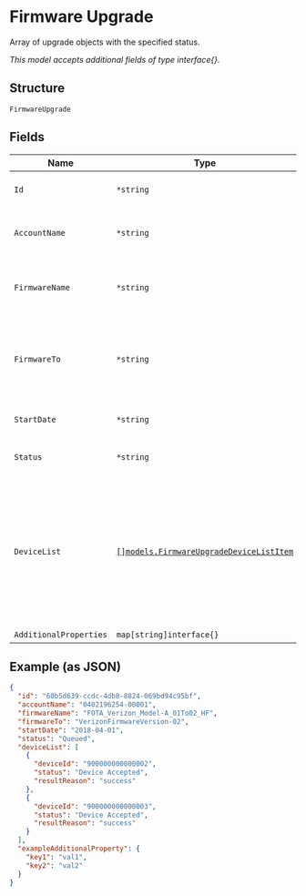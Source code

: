 
# Firmware Upgrade

Array of upgrade objects with the specified status.

*This model accepts additional fields of type interface{}.*

## Structure

`FirmwareUpgrade`

## Fields

| Name | Type | Tags | Description |
|  --- | --- | --- | --- |
| `Id` | `*string` | Optional | The unique identifier for this upgrade. |
| `AccountName` | `*string` | Optional | Account identifier in "##########-#####". |
| `FirmwareName` | `*string` | Optional | The name of the firmware image that will be used for the upgrade. |
| `FirmwareTo` | `*string` | Optional | The name of the firmware version that will be on the devices after a successful upgrade. |
| `StartDate` | `*string` | Optional | The intended start date for the upgrade. |
| `Status` | `*string` | Optional | The current status of the upgrade. |
| `DeviceList` | [`[]models.FirmwareUpgradeDeviceListItem`](../../doc/models/firmware-upgrade-device-list-item.md) | Optional | A JSON object for each device that was included in the upgrade, showing the device IMEI, the status of the upgrade, and additional information about the status. |
| `AdditionalProperties` | `map[string]interface{}` | Optional | - |

## Example (as JSON)

```json
{
  "id": "60b5d639-ccdc-4db8-8824-069bd94c95bf",
  "accountName": "0402196254-00001",
  "firmwareName": "FOTA_Verizon_Model-A_01To02_HF",
  "firmwareTo": "VerizonFirmwareVersion-02",
  "startDate": "2018-04-01",
  "status": "Queued",
  "deviceList": [
    {
      "deviceId": "900000000000002",
      "status": "Device Accepted",
      "resultReason": "success"
    },
    {
      "deviceId": "900000000000003",
      "status": "Device Accepted",
      "resultReason": "success"
    }
  ],
  "exampleAdditionalProperty": {
    "key1": "val1",
    "key2": "val2"
  }
}
```

